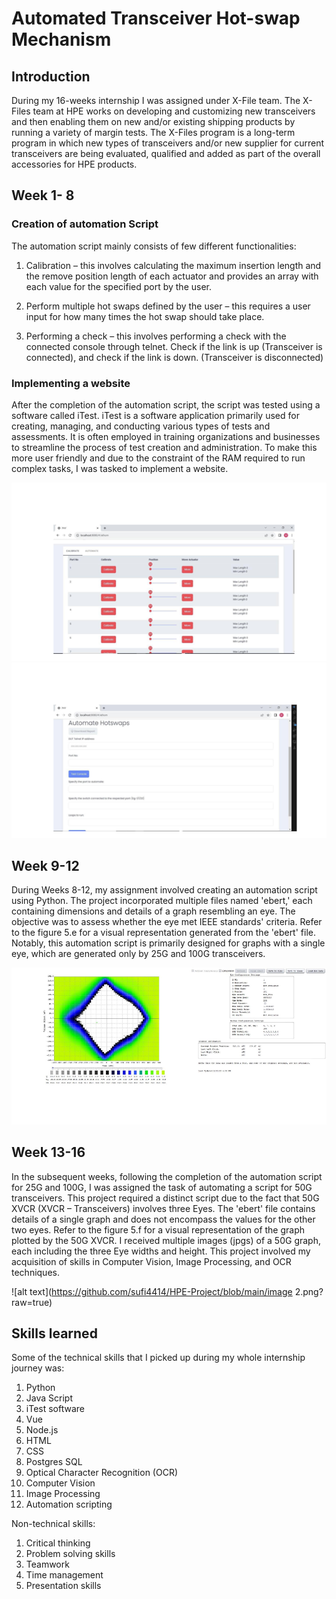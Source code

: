 # Automated Transceiver Hot-swap Mechanism

## Introduction
During my 16-weeks internship I was assigned under X-File team. The X-Files team at HPE works on developing and customizing new transceivers and then enabling them on new and/or existing shipping products by running a variety of margin tests. The X-Files program is a long-term program in which new types of transceivers and/or new supplier for current transceivers are being evaluated, qualified and added as part of the overall accessories for HPE products.

## Week 1- 8 
### Creation of automation Script
The automation script mainly consists of few different functionalities:

1.	Calibration – this involves calculating the maximum insertion length and the remove position length of each actuator and provides an array with each value for the specified port by the user.

2.	Perform multiple hot swaps defined by the user – this requires a user input for how many times the hot swap should take place.

3.	Performing a check – this involves performing a check with the connected console through telnet. Check if the link is up (Transceiver is connected), and check if the link is down. (Transceiver is disconnected)

### Implementing a website
After the completion of the automation script, the script was tested using a software called iTest. iTest is a software application primarily used for creating, managing, and conducting various types of tests and assessments. It is often employed in training organizations and businesses to streamline the process of test creation and administration. To make this more user friendly and due to the constraint of  the RAM required to run complex tasks, I was tasked to implement a website. 

![alt text](https://github.com/sufi4414/HPE-Project/blob/main/website-1.png?raw=true)
![alt text](https://github.com/sufi4414/HPE-Project/blob/main/website-2.png?raw=true)

## Week 9-12
During Weeks 8-12, my assignment involved creating an automation script using Python. The project incorporated multiple files named 'ebert,' each containing dimensions and details of a graph resembling an eye. The objective was to assess whether the eye met IEEE standards' criteria. Refer to the figure 5.e for a visual representation generated from the 'ebert' file. Notably, this automation script is primarily designed for graphs with a single eye, which are generated only by 25G and 100G transceivers.

![alt text](https://github.com/sufi4414/HPE-Project/blob/main/image.png?raw=true)

## Week 13-16
In the subsequent weeks, following the completion of the automation script for 25G and 100G, I was assigned the task of automating a script for 50G transceivers. This project required a distinct script due to the fact that 50G XVCR (XVCR – Transceivers) involves three Eyes. The 'ebert' file contains details of a single graph and does not encompass the values for the other two eyes. Refer to the figure 5.f for a visual representation of the graph plotted by the 50G XVCR. I received multiple images (jpgs) of a 50G graph, each including the three Eye widths and height. This project involved my acquisition of skills in Computer Vision, Image Processing, and OCR techniques.

![alt text](https://github.com/sufi4414/HPE-Project/blob/main/image 2.png?raw=true)

## Skills learned
Some of the technical skills that I picked up during my whole internship journey was:
1.	Python
2.	Java Script
3.	iTest software
4.	Vue
5.	Node.js
6.	HTML
7.	CSS
8.	Postgres SQL
9.	Optical Character Recognition (OCR)
10.	Computer Vision
11.	Image Processing
12.	Automation scripting

Non-technical skills:
1.	Critical thinking
2.	Problem solving skills
3.	Teamwork
4.	Time management
5.	Presentation skills
